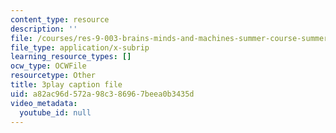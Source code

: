 ```yaml
---
content_type: resource
description: ''
file: /courses/res-9-003-brains-minds-and-machines-summer-course-summer-2015/a82ac96d572a98c386967beea0b3435d_2304733.srt
file_type: application/x-subrip
learning_resource_types: []
ocw_type: OCWFile
resourcetype: Other
title: 3play caption file
uid: a82ac96d-572a-98c3-8696-7beea0b3435d
video_metadata:
  youtube_id: null
---
```

